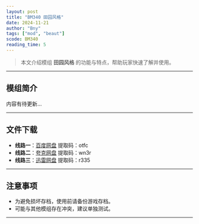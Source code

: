 ```yaml
---
layout: post
title: "BM340 田园风格"
date: 2024-11-21
author: "Bny"
tags: ["mod", "beaut"]
scode: BM340
reading_time: 5
---
```


> 本文介绍模组 **田园风格** 的功能与特点，帮助玩家快速了解并使用。

---

## 模组简介

内容有待更新...

---


## 文件下载
- **线路一**：[百度网盘](https://pan.baidu.com/s/1DNiFXwJu2y68v2DsBWXnbA?pwd=otfc)  提取码：otfc  
- **线路二**：[夸克网盘](https://pan.quark.cn/s/8cb22c0d548d?pwd=wn3r)  提取码：wn3r  
- **线路三**：[迅雷网盘](https://pan.xunlei.com/s/VOCCbV2QFBSWOyjQkONBEQm7A1?pwd=r335)  提取码：r335  

---

## 注意事项
- 为避免损坏存档，使用前请备份游戏存档。
- 可能与其他模组存在冲突，建议单独测试。

---

